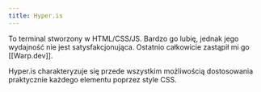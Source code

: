 ```yaml
---
title: Hyper.is
---
```

To terminal stworzony w HTML/CSS/JS. Bardzo go lubię, jednak jego wydajność nie jest satysfakcjonująca. Ostatnio całkowicie zastąpił mi go [[Warp.dev]].

Hyper.is charakteryzuje się przede wszystkim możliwością dostosowania praktycznie każdego elementu poprzez style CSS.